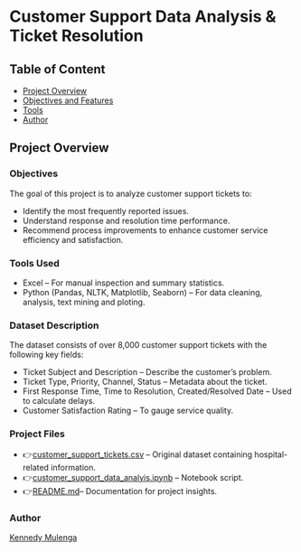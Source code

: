 # Customer Support Data Analysis & Ticket Resolution

## Table of Content
  - [Project Overview](#project-overview)
  - [Objectives and Features](#objectives-and-features)
  - [Tools](#tools)
  - [Author](#author)

## Project Overview

### Objectives
The goal of this project is to analyze customer support tickets to:
- Identify the most frequently reported issues.
- Understand response and resolution time performance.
- Recommend process improvements to enhance customer service efficiency and satisfaction.

### Tools Used
- Excel – For manual inspection and summary statistics.
- Python (Pandas, NLTK, Matplotlib, Seaborn) – For data cleaning, analysis, text mining and ploting.

### Dataset Description
The dataset consists of over 8,000 customer support tickets with the following key fields:
- Ticket Subject and Description – Describe the customer’s problem.
- Ticket Type, Priority, Channel, Status – Metadata about the ticket.
- First Response Time, Time to Resolution, Created/Resolved Date – Used to calculate delays.
- Customer Satisfaction Rating – To gauge service quality.
  
### Project Files
- 👉[customer_support_tickets.csv](https://github.com/Kennerdol/FUTURE_DS_02/blob/main/customer_support_tickets.csv) – Original dataset containing hospital-related information.
- 👉[customer_support_data_analyis.ipynb](https://github.com/Kennerdol/FUTURE_DS_02/blob/main/customer_support_data_analyis.ipynb) – Notebook script.
- 👉[README.md](https://github.com/Kennerdol/FUTURE_DS_02/blob/main/README.md)– Documentation for project insights.


### Author
[Kennedy Mulenga](https://www.linkedin.com/in/kennedy-mulenga-675a32169/)
